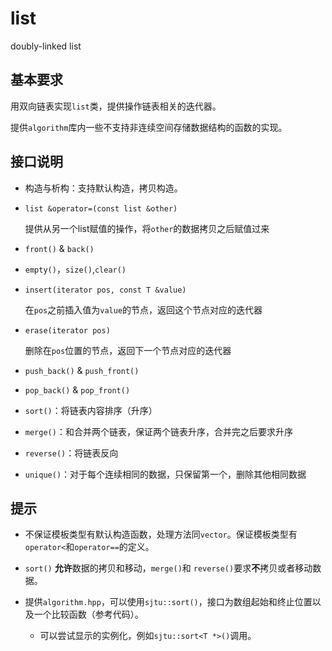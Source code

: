 # list

 doubly-linked list

## 基本要求

用双向链表实现`list`类，提供操作链表相关的迭代器。

提供`algorithm`库内一些不支持非连续空间存储数据结构的函数的实现。

## 接口说明

* 构造与析构：支持默认构造，拷贝构造。

* `list &operator=(const list &other)`

  提供从另一个list赋值的操作，将`other`的数据拷贝之后赋值过来

* `front()` & `back()`

* `empty()`，`size()`,`clear()`

* `insert(iterator pos, const T &value)`

  在`pos`之前插入值为`value`的节点，返回这个节点对应的迭代器

* `erase(iterator pos)`

  删除在`pos`位置的节点，返回下一个节点对应的迭代器

* `push_back()` & `push_front()`

* `pop_back()` & `pop_front()`

* `sort()`：将链表内容排序（升序）

* `merge()`：和合并两个链表，保证两个链表升序，合并完之后要求升序

* `reverse()`：将链表反向

* `unique()`：对于每个连续相同的数据，只保留第一个，删除其他相同数据

## 提示

* 不保证模板类型有默认构造函数，处理方法同`vector`。保证模板类型有`operator<`和`operator==`的定义。
* `sort()` **允许**数据的拷贝和移动，`merge()`和 `reverse()`要求**不**拷贝或者移动数据。

* 提供`algorithm.hpp`，可以使用`sjtu::sort()`，接口为数组起始和终止位置以及一个比较函数（参考代码）。
  * 可以尝试显示的实例化，例如`sjtu::sort<T *>()`调用。